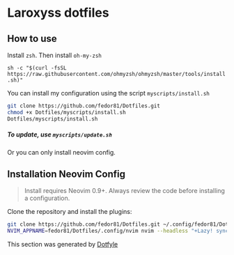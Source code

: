 # Laroxyss dotfiles

## How to use
Install `zsh`. Then install `oh-my-zsh`

```sh -c "$(curl -fsSL https://raw.githubusercontent.com/ohmyzsh/ohmyzsh/master/tools/install.sh)"```

You can install my configuration using the script `myscripts/install.sh`

```sh
git clone https://github.com/fedor81/Dotfiles.git
chmod +x Dotfiles/myscripts/install.sh
Dotfiles/myscripts/install.sh
```

##### To update, use `myscripts/update.sh` 

Or you can only install neovim config.

## Installation Neovim Config

 > Install requires Neovim 0.9+. Always review the code before installing a configuration.

Clone the repository and install the plugins:

```sh
git clone https://github.com/fedor81/Dotfiles.git ~/.config/fedor81/Dotfiles
NVIM_APPNAME=fedor81/Dotfiles/.config/nvim nvim --headless "+Lazy! sync" +qa
```
 This section was generated by [Dotfyle](https://dotfyle.com)

